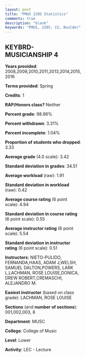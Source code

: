 ```yaml
---
layout: post
title: "PMUS 2205 Statistics"
comments: true
description: "blank"
keywords: "PMUS, 2205, CU, Boulder"
--- 
```

<head>
<script src="https://ajax.googleapis.com/ajax/libs/jquery/2.1.3/jquery.min.js"></script>
<script src="https://dl.dropboxusercontent.com/s/pc42nxpaw1ea4o9/highcharts.js?dl=0"></script>
<!-- <script src="../assets/js/highcharts.js"></script> -->
<style type="text/css">@font-face {
	font-family: "Bebas Neue";
	src: url(https://www.filehosting.org/file/details/544349/BebasNeue%20Regular.otf) format("opentype");
	}
	h1.Bebas { 
		font-family: "Bebas Neue", Verdana, Tahoma;
	}
</style>
</head>
<body>
	<div id="container" style="float: right; width: 45%; height: 88%; margin-left: 2.5%; margin-right: 2.5%;"></div>
	<script language="JavaScript">
		$(document).ready(function() {
		var chart = {type: 'column'};
		var title = {text: 'Grade Distribution'};
		var xAxis = {categories: ['A','B','C','D','F'],crosshair: true};
		var yAxis = {min: 0,title: {text: 'Percentage'}};
		var tooltip = {headerFormat: '<center><b><span style="font-size:20px">{point.key}</span></b></center>',
		               pointFormat: '<td style="padding:0"><b>{point.y:.1f}%</b></td>',
		               footerFormat: '</table>',shared: true,useHTML: true};
		var plotOptions = {column: {pointPadding: 0.0,borderWidth: 0}};  
		var credits = {enabled: false};var series= [{name: 'Percent',data: [66.28,22.09,10.47,0.0,1.16,]}];
		var json = {};
		json.chart = chart;
		json.title = title;
		json.tooltip = tooltip;
		json.xAxis = xAxis;
		json.yAxis = yAxis;  
		json.series = series;
		json.plotOptions = plotOptions;  
		json.credits = credits;
		$('#container').highcharts(json);
	});
	</script>
</body>
			   
## KEYBRD-MUSICIANSHIP 4

**Years provided**: 2008,2009,2010,2011,2013,2014,2015,2016

**Terms provided**: Spring

**Credits**: 1

**RAP/Honors class?** Neither

**Percent grade**: 98.96%

**Percent withdrawn**: 3.31%

**Percent incomplete**: 1.04%

**Proportion of students who dropped**: 3.33

**Average grade** (4.0 scale): 3.42

**Standard deviation in grades**: 34.51

**Average workload** (raw): 1.91

**Standard deviation in workload** (raw): 0.42

**Average course rating** (6 point scale): 4.94

**Standard deviation in course rating** (6 point scale): 0.55

**Average instructor rating** (6 point scale): 5.54

**Standard deviation in instructor rating** (6 point scale): 0.51

**Instructors**: NIETO-PULIDO, FERNANDA,HAAS, ADAM J,WELSH, SAMUEL DALTON,POWERS, LARK L,LACHMAN, ROSE LOUISE,DONICA, DREW ROBERT,CREMASCHI, ALEJANDRO M.

**Easiest instructor** (based on class grade): LACHMAN, ROSE LOUISE

**Sections** (and **number of sections**): 001,002,003, 8

**Department**: MUSC

**College**: College of Music

**Level**: Lower

**Activity**: LEC - Lecture